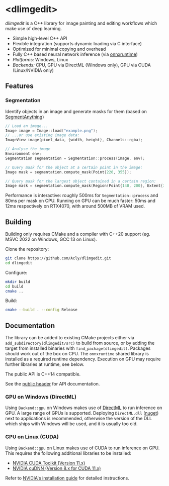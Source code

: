 # \<dlimgedit\>

*dlimgedit* is a C++ library for image painting and editing workflows which make use of deep learning.

* Simple high-level C++ API
* Flexible integration (supports dynamic loading via C interface)
* Optimized for minimal copying and overhead
* Fully C++ based neural network inference (via [onnxruntime](https://onnxruntime.ai/))
* *Platforms:* Windows, Linux
* *Backends:* CPU, GPU via DirectML (Windows only), GPU via CUDA (Linux/NVIDIA only)

## Features

### Segmentation

Identify objects in an image and generate masks for them (based on [SegmentAnything](https://segment-anything.com))

```cpp
// Load an image...
Image image = Image::load("example.png");
// ...or use existing image data:
ImageView image(pixel_data, {width, height}, Channels::rgba);

// Analyse the image
Environment env;
Segmentation segmentation = Segmentation::process(image, env);

// Query mask for the object at a certain point in the image:
Image mask = segmentation.compute_mask(Point{220, 355});

// Query mask for the largest object contained in a certain region:
Image mask = segmentation.compute_mask(Region(Point{140, 200}, Extent{300, 300}));
```

Performance is interactive: roughly 500ms for `Segmentation::process` and 80ms per mask on CPU. Running on GPU can be much faster: 50ms and 12ms respectively on RTX4070, with around 500MB of VRAM used.


## Building

Building only requires CMake and a compiler with C++20 support (eg. MSVC 2022 on Windows, GCC 13 on Linux).

Clone the repository:
```sh
git clone https://github.com/Acly/dlimgedit.git
cd dlimgedit
```
Configure:
```sh
mkdir build
cd build
cmake ..
```
Build:
```sh
cmake --build . --config Release
```


## Documentation

The library can be added to existing CMake projects either via `add_subdirectory(dlimgedit/src)` to build from source, or by adding the target from installed binaries with `find_package(dlimgedit)`. Packages should work out of the box on CPU. The `onnxruntime` shared library is installed as a required runtime dependency. Execution on GPU may require further libraries at runtime, see below.

The public API is C++14 compatible.

See the [public header](src/include/dlimgedit/dlimgedit.hpp) for API documentation.

### GPU on Windows (DirectML)

Using `Backend::gpu` on Windows makes use of [DirectML](https://github.com/microsoft/DirectML) to run inference on GPU. A large range of GPUs is supported. Deploying `DirectML.dll` ([nuget](https://www.nuget.org/api/v2/package/Microsoft.AI.DirectML/1.12.0)) next to applications is recommended, otherwise the version of the DLL which ships with Windows will be used, and it is usually too old.

### GPU on Linux (CUDA)

Using `Backend::gpu` on Linux makes use of CUDA to run inference on GPU. This requires the following additional libraries to be installed:
* [NVIDIA CUDA Toolkit (Version 11.x)](https://developer.nvidia.com/cuda-11-8-0-download-archive)
* [NVIDIA cuDNN (Version 8.x for CUDA 11.x)](https://developer.nvidia.com/cudnn)

Refer to [NVIDIA's installation guide](https://docs.nvidia.com/deeplearning/cudnn/install-guide/index.html) for detailed instructions.
